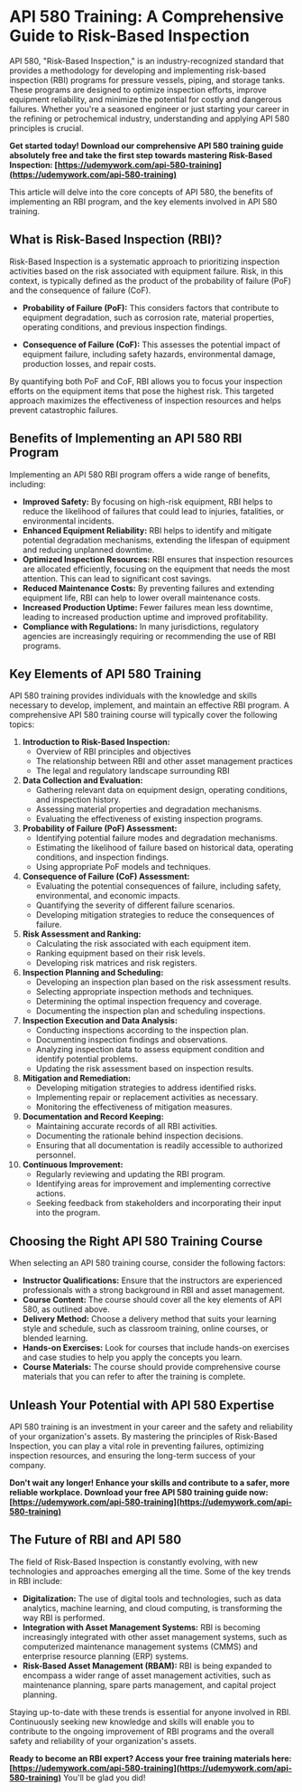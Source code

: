 # API 580 Training: A Comprehensive Guide to Risk-Based Inspection

API 580, "Risk-Based Inspection," is an industry-recognized standard that provides a methodology for developing and implementing risk-based inspection (RBI) programs for pressure vessels, piping, and storage tanks. These programs are designed to optimize inspection efforts, improve equipment reliability, and minimize the potential for costly and dangerous failures. Whether you're a seasoned engineer or just starting your career in the refining or petrochemical industry, understanding and applying API 580 principles is crucial.

**Get started today! Download our comprehensive API 580 training guide absolutely free and take the first step towards mastering Risk-Based Inspection: [https://udemywork.com/api-580-training](https://udemywork.com/api-580-training)**

This article will delve into the core concepts of API 580, the benefits of implementing an RBI program, and the key elements involved in API 580 training.

## What is Risk-Based Inspection (RBI)?

Risk-Based Inspection is a systematic approach to prioritizing inspection activities based on the risk associated with equipment failure. Risk, in this context, is typically defined as the product of the probability of failure (PoF) and the consequence of failure (CoF).

*   **Probability of Failure (PoF):** This considers factors that contribute to equipment degradation, such as corrosion rate, material properties, operating conditions, and previous inspection findings.

*   **Consequence of Failure (CoF):** This assesses the potential impact of equipment failure, including safety hazards, environmental damage, production losses, and repair costs.

By quantifying both PoF and CoF, RBI allows you to focus your inspection efforts on the equipment items that pose the highest risk. This targeted approach maximizes the effectiveness of inspection resources and helps prevent catastrophic failures.

## Benefits of Implementing an API 580 RBI Program

Implementing an API 580 RBI program offers a wide range of benefits, including:

*   **Improved Safety:** By focusing on high-risk equipment, RBI helps to reduce the likelihood of failures that could lead to injuries, fatalities, or environmental incidents.
*   **Enhanced Equipment Reliability:**  RBI helps to identify and mitigate potential degradation mechanisms, extending the lifespan of equipment and reducing unplanned downtime.
*   **Optimized Inspection Resources:** RBI ensures that inspection resources are allocated efficiently, focusing on the equipment that needs the most attention. This can lead to significant cost savings.
*   **Reduced Maintenance Costs:** By preventing failures and extending equipment life, RBI can help to lower overall maintenance costs.
*   **Increased Production Uptime:** Fewer failures mean less downtime, leading to increased production uptime and improved profitability.
*   **Compliance with Regulations:**  In many jurisdictions, regulatory agencies are increasingly requiring or recommending the use of RBI programs.

## Key Elements of API 580 Training

API 580 training provides individuals with the knowledge and skills necessary to develop, implement, and maintain an effective RBI program. A comprehensive API 580 training course will typically cover the following topics:

1.  **Introduction to Risk-Based Inspection:**
    *   Overview of RBI principles and objectives
    *   The relationship between RBI and other asset management practices
    *   The legal and regulatory landscape surrounding RBI
2.  **Data Collection and Evaluation:**
    *   Gathering relevant data on equipment design, operating conditions, and inspection history.
    *   Assessing material properties and degradation mechanisms.
    *   Evaluating the effectiveness of existing inspection programs.
3.  **Probability of Failure (PoF) Assessment:**
    *   Identifying potential failure modes and degradation mechanisms.
    *   Estimating the likelihood of failure based on historical data, operating conditions, and inspection findings.
    *   Using appropriate PoF models and techniques.
4.  **Consequence of Failure (CoF) Assessment:**
    *   Evaluating the potential consequences of failure, including safety, environmental, and economic impacts.
    *   Quantifying the severity of different failure scenarios.
    *   Developing mitigation strategies to reduce the consequences of failure.
5.  **Risk Assessment and Ranking:**
    *   Calculating the risk associated with each equipment item.
    *   Ranking equipment based on their risk levels.
    *   Developing risk matrices and risk registers.
6.  **Inspection Planning and Scheduling:**
    *   Developing an inspection plan based on the risk assessment results.
    *   Selecting appropriate inspection methods and techniques.
    *   Determining the optimal inspection frequency and coverage.
    *   Documenting the inspection plan and scheduling inspections.
7.  **Inspection Execution and Data Analysis:**
    *   Conducting inspections according to the inspection plan.
    *   Documenting inspection findings and observations.
    *   Analyzing inspection data to assess equipment condition and identify potential problems.
    *   Updating the risk assessment based on inspection results.
8.  **Mitigation and Remediation:**
    *   Developing mitigation strategies to address identified risks.
    *   Implementing repair or replacement activities as necessary.
    *   Monitoring the effectiveness of mitigation measures.
9.  **Documentation and Record Keeping:**
    *   Maintaining accurate records of all RBI activities.
    *   Documenting the rationale behind inspection decisions.
    *   Ensuring that all documentation is readily accessible to authorized personnel.
10. **Continuous Improvement:**
    *   Regularly reviewing and updating the RBI program.
    *   Identifying areas for improvement and implementing corrective actions.
    *   Seeking feedback from stakeholders and incorporating their input into the program.

## Choosing the Right API 580 Training Course

When selecting an API 580 training course, consider the following factors:

*   **Instructor Qualifications:**  Ensure that the instructors are experienced professionals with a strong background in RBI and asset management.
*   **Course Content:**  The course should cover all the key elements of API 580, as outlined above.
*   **Delivery Method:** Choose a delivery method that suits your learning style and schedule, such as classroom training, online courses, or blended learning.
*   **Hands-on Exercises:**  Look for courses that include hands-on exercises and case studies to help you apply the concepts you learn.
*   **Course Materials:**  The course should provide comprehensive course materials that you can refer to after the training is complete.

## Unleash Your Potential with API 580 Expertise

API 580 training is an investment in your career and the safety and reliability of your organization's assets. By mastering the principles of Risk-Based Inspection, you can play a vital role in preventing failures, optimizing inspection resources, and ensuring the long-term success of your company.

**Don't wait any longer! Enhance your skills and contribute to a safer, more reliable workplace. Download your free API 580 training guide now: [https://udemywork.com/api-580-training](https://udemywork.com/api-580-training)**

## The Future of RBI and API 580

The field of Risk-Based Inspection is constantly evolving, with new technologies and approaches emerging all the time. Some of the key trends in RBI include:

*   **Digitalization:**  The use of digital tools and technologies, such as data analytics, machine learning, and cloud computing, is transforming the way RBI is performed.
*   **Integration with Asset Management Systems:**  RBI is becoming increasingly integrated with other asset management systems, such as computerized maintenance management systems (CMMS) and enterprise resource planning (ERP) systems.
*   **Risk-Based Asset Management (RBAM):**  RBI is being expanded to encompass a wider range of asset management activities, such as maintenance planning, spare parts management, and capital project planning.

Staying up-to-date with these trends is essential for anyone involved in RBI. Continuously seeking new knowledge and skills will enable you to contribute to the ongoing improvement of RBI programs and the overall safety and reliability of your organization's assets.

**Ready to become an RBI expert? Access your free training materials here: [https://udemywork.com/api-580-training](https://udemywork.com/api-580-training)** You'll be glad you did!

